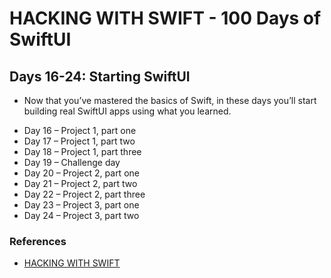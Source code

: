 # HACKING WITH SWIFT - 100 Days of SwiftUI


## Days 16-24: Starting SwiftUI
  - Now that you’ve mastered the basics of Swift, in these days you’ll start building real SwiftUI apps using what you learned.

 * Day 16 – Project 1, part one
 * Day 17 – Project 1, part two
 * Day 18 – Project 1, part three
 * Day 19 – Challenge day
 * Day 20 – Project 2, part one
 * Day 21 – Project 2, part two
 * Day 22 – Project 2, part three
 * Day 23 – Project 3, part one
 * Day 24 – Project 3, part two


### References
 * [HACKING WITH SWIFT](https://www.hackingwithswift.com/100/swiftui)
